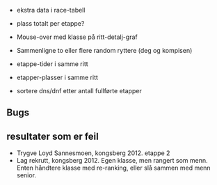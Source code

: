 * ekstra data i race-tabell
 * plass totalt per etappe?
 * Mouse-over med klasse på ritt-detalj-graf
 
* Sammenligne to eller flere random ryttere (deg og kompisen)
 * etappe-tider i samme ritt
 * etapper-plasser i samme ritt

* sortere dns/dnf etter antall fullførte etapper

## Bugs

## resultater som er feil

* Trygve Loyd Sannesmoen, kongsberg 2012. etappe 2
* Lag rekrutt, kongsberg 2012. Egen klasse, men rangert som menn. Enten håndtere klasse med re-ranking, eller slå sammen med menn senior. 
